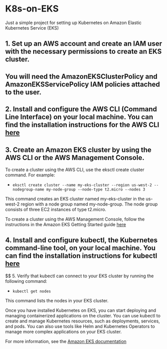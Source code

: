 # K8s-on-EKS

Just a simple project for setting up Kubernetes on Amazon Elastic Kubernetes Service (EKS)


## 1. Set up an AWS account and create an IAM user with the necessary permissions to create an EKS cluster. 
## You will need the AmazonEKSClusterPolicy and AmazonEKSServicePolicy IAM policies attached to the user.

## 2. Install and configure the AWS CLI (Command Line Interface) on your local machine. You can find the installation instructions for the AWS CLI [here](https://aws.amazon.com/pt/cli/)

## 3. Create an Amazon EKS cluster by using the AWS CLI or the AWS Management Console.

To create a cluster using the AWS CLI, use the eksctl create cluster command. For example:

- `eksctl create cluster --name my-eks-cluster --region us-west-2 --nodegroup-name my-node-group --node-type t2.micro --nodes 3`

This command creates an EKS cluster named my-eks-cluster in the us-west-2 region with a node group named my-node-group. 
The node group consists of three EC2 instances of type t2.micro.

To create a cluster using the AWS Management Console, follow the instructions in the Amazon EKS Getting Started guide [here](https://docs.aws.amazon.com/eks/latest/userguide/getting-started.html)

## 4. Install and configure kubectl, the Kubernetes command-line tool, on your local machine. You can find the installation instructions for kubectl [here](https://kubernetes.io/docs/tasks/tools/)

$$ 5. Verify that kubectl can connect to your EKS cluster by running the following command:

- `kubectl get nodes`

This command lists the nodes in your EKS cluster.

Once you have installed Kubernetes on EKS, you can start deploying and managing containerized applications on the cluster. You can use kubectl to create and manage Kubernetes resources, such as deployments, services, and pods. You can also use tools like Helm and Kubernetes Operators to manage more complex applications on your EKS cluster.

For more information, see the [Amazon EKS documentation](https://aws.amazon.com/pt/eks/)
